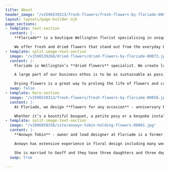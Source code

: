 ```yaml
---
title: About
header_image: "/v1596539313/fresh-flowers/fresh-flowers-by-floriade-00029.jpg"
layout: layouts/page-builder.njk
page_sections:
- template: text-section
  content: |-
    **Floriade** is a boutique Wellington florist specialising in unique fresh and dried floral arrangements. We believe that flowers delight the senses and bring an emotional response through colour, fragrance, texture and composition.

    We offer fresh and dried flowers that stand out from the everyday because we like to use unusual flowers and foliage as well as traditional favourites in our designs. Every floral arrangement we create is bespoke and individual.
- template: split-image-text-section
  image: "/v1596539268/dried-flowers/dried-flowers-by-floriade-00073.jpg"
  content: |-
    Floriade is Wellington’s **dried flowers** specialist. We create large dried floral sculptures for corporate events, weddings and commercial installations.

    A large part of our business ethos is to be as sustainable as possible by preventing wastage. We intentionally source our flowers with the intention of drying whatever we can.

    Drying flowers is a great way to prolong the life of flowers and create something sculptural, textural and beautiful. We have a custom-built flower drying machine that allows us to provide the highest quality dried flowers.
  swap: false
- template: hero-section
  image: "/v1596539313/fresh-flowers/fresh-flowers-by-floriade-00058.jpg"
  content: |-
    At Floriade, we design **flowers for any occasion** - anniversary bouquets, birthday flowers, sympathy bouquets, cake flowers, floral crowns and wedding flowers.

    Whether it’s a bountiful bouquet, a petite posy or a bespoke installation piece, we would love to work with you to meet your floral and botanical design needs.
- template: split-image-text-section
  image: "/v1606858158/site/annwyn-tobin-holding-flowers-00001.jpg"
  content: |-
    **Annwyn Tobin** - owner and lead designer at Floriade is a former landscape architect and photographer. Her passion for designing with flowers and foliage was the inspiration to open Floriade, Wellington’s very own local boutique floral design store.

    Annwyn has extensive experience in floral design including many weddings and events for more than 20 years.

    She is married to Geoff and they have three daughters and three doggies. They love living in Miramar and bringing the floral joy to Wellington.
  swap: true

---
```

